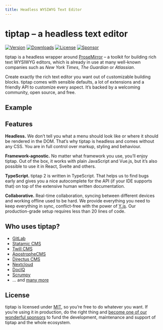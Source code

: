 ```yaml
---
title: Headless WYSIWYG Text Editor
---
```


# tiptap – a headless text editor
[![Version](https://img.shields.io/npm/v/@tiptap/core.svg?label=version)](https://www.npmjs.com/package/@tiptap/core)
[![Downloads](https://img.shields.io/npm/dm/@tiptap/core.svg)](https://npmcharts.com/compare/@tiptap/core?minimal=true)
[![License](https://img.shields.io/npm/l/@tiptap/core.svg)](https://www.npmjs.com/package/@tiptap/core)
[![Sponsor](https://img.shields.io/static/v1?label=Sponsor&message=%E2%9D%A4&logo=GitHub)](https://github.com/sponsors/ueberdosis)

tiptap is a headless wrapper around [ProseMirror](https://ProseMirror.net) – a toolkit for building rich text WYSIWYG editors, which is already in use at many well-known companies such as *New York Times*, *The Guardian* or *Atlassian*.

Create exactly the rich text editor you want out of customizable building blocks. tiptap comes with sensible defaults, a lot of extensions and a friendly API to customize every aspect. It’s backed by a welcoming community, open source, and free.

## Example
<demo name="Examples/CollaborativeEditing" :show-source="false" inline />

## Features
**Headless.** We don’t tell you what a menu should look like or where it should be rendered in the DOM. That’s why tiptap is headless and comes without any CSS. You are in full control over markup, styling and behaviour.

**Framework-agnostic.** No matter what framework you use, you’ll enjoy tiptap. Out of the box, it works with plain JavaScript and Vue.js, but it’s also possible to use it in React, Svelte and others.

**TypeScript.** tiptap 2 is written in TypeScript. That helps us to find bugs early and gives you a nice autocomplete for the API (if your IDE supports that) on top of the extensive human written documentation.

**Collaborative.** Real-time collaboration, syncing between different devices and working offline used to be hard. We provide everything you need to keep everything in sync, conflict-free with the power of [Y.js](https://github.com/yjs/yjs). Our production-grade setup requires less than 20 lines of code.

## Who uses tiptap?
- [GitLab](https://gitlab.com)
- [Statamic CMS](https://statamic.com)
- [Twill CMS](https://twill.io)
- [ApostropheCMS](https://apostrophecms.com)
- [Directus CMS](https://directus.io)
- [Nextcloud](https://apps.nextcloud.com/apps/text)
- [DocIQ](https://www.dociq.io)
- [Scrumpy](https://www.scrumpy.io)
- … and [many more](https://github.com/ueberdosis/tiptap/network/dependents?package_id=UGFja2FnZS0xMzE5OTg0ODc%3D)

## License
tiptap is licensed under [MIT](https://github.com/ueberdosis/tiptap-next/blob/main/LICENSE.md), so you’re free to do whatever you want. If you’re using it in production, do the right thing and [become one of our wonderful sponsors](/sponsor) to fund the development, maintenance and support of tiptap and the whole ecosystem.
